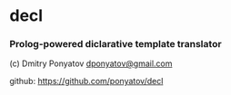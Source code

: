 # decl
### Prolog-powered diclarative template translator

(c) Dmitry Ponyatov <dponyatov@gmail.com>

github: https://github.com/ponyatov/decl
